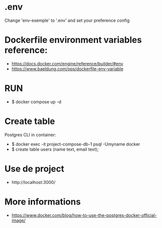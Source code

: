 # .env
Change 'env-exemple' to '.env' and set your preference config

# Dockerfile environment variables reference:
- https://docs.docker.com/engine/reference/builder/#env 
- https://www.baeldung.com/ops/dockerfile-env-variable 

# RUN 
- $ docker compose up -d

# Create table
Postgres CLI in container:
- $ docker exec -it project-compose-db-1 psql -Umyname docker
- $ create table users (name text, email text);

# Use de project
- http://localhost:3000/

# More informations
- https://www.docker.com/blog/how-to-use-the-postgres-docker-official-image/
